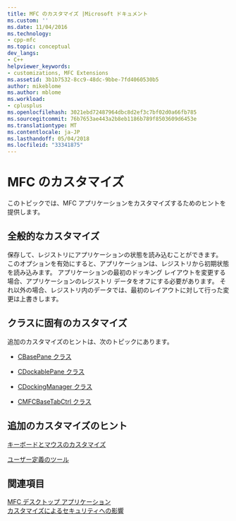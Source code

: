 ```yaml
---
title: MFC のカスタマイズ |Microsoft ドキュメント
ms.custom: ''
ms.date: 11/04/2016
ms.technology:
- cpp-mfc
ms.topic: conceptual
dev_langs:
- C++
helpviewer_keywords:
- customizations, MFC Extensions
ms.assetid: 3b1b7532-8cc9-48dc-9bbe-7fd4060530b5
author: mikeblome
ms.author: mblome
ms.workload:
- cplusplus
ms.openlocfilehash: 3021ebd72487964dbc8d2ef3c7bf02d0a66fb785
ms.sourcegitcommit: 76b7653ae443a2b8eb1186b789f8503609d6453e
ms.translationtype: MT
ms.contentlocale: ja-JP
ms.lasthandoff: 05/04/2018
ms.locfileid: "33341875"
---
```

# <a name="customization-for-mfc"></a>MFC のカスタマイズ
このトピックでは、MFC アプリケーションをカスタマイズするためのヒントを提供します。  
  
## <a name="general-customizations"></a>全般的なカスタマイズ  
 保存して、レジストリにアプリケーションの状態を読み込むことができます。 このオプションを有効にすると、アプリケーションは、レジストリから初期状態を読み込みます。 アプリケーションの最初のドッキング レイアウトを変更する場合、アプリケーションのレジストリ データをオフにする必要があります。 それ以外の場合、レジストリ内のデータでは、最初のレイアウトに対して行った変更は上書きします。  
  
## <a name="class-specific-customizations"></a>クラスに固有のカスタマイズ  
 追加のカスタマイズのヒントは、次のトピックにあります。  
  
-   [CBasePane クラス](../mfc/reference/cbasepane-class.md)  
  
-   [CDockablePane クラス](../mfc/reference/cdockablepane-class.md)  
  
-   [CDockingManager クラス](../mfc/reference/cdockingmanager-class.md)  
  
-   [CMFCBaseTabCtrl クラス](../mfc/reference/cmfcbasetabctrl-class.md)  
  
## <a name="additional-customization-tips"></a>追加のカスタマイズのヒント  
 [キーボードとマウスのカスタマイズ](../mfc/keyboard-and-mouse-customization.md)  
  
 [ユーザー定義のツール](../mfc/user-defined-tools.md)  
  
## <a name="see-also"></a>関連項目  
 [MFC デスクトップ アプリケーション](../mfc/mfc-desktop-applications.md)   
 [カスタマイズによるセキュリティへの影響](../mfc/security-implications-of-customization.md)

